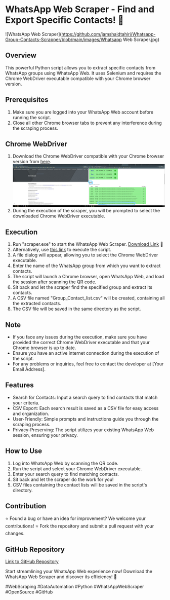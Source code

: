 # WhatsApp Web Scraper - Find and Export Specific Contacts! 📱

![WhatsApp Web Scraper](https://github.com/jamshaidtahiri/Whatsapp-Group-Contacts-Scrapper/blob/main/images/Whatsapp Web Scraper.jpg)


## Overview

This powerful Python script allows you to extract specific contacts from WhatsApp groups using WhatsApp Web. It uses Selenium and requires the Chrome WebDriver executable compatible with your Chrome browser version.

## Prerequisites

1. Make sure you are logged into your WhatsApp Web account before running the script.
2. Close all other Chrome browser tabs to prevent any interference during the scraping process.

## Chrome WebDriver

1. Download the Chrome WebDriver compatible with your Chrome browser version from [here](https://googlechromelabs.github.io/chrome-for-testing/).
![Chrome WebDriver](https://github.com/jamshaidtahiri/Whatsapp-Group-Contacts-Scrapper/blob/main/images/screenshot_help.jpg)
3. During the execution of the scraper, you will be prompted to select the downloaded Chrome WebDriver executable.

## Execution

1. Run "scraper.exe" to start the WhatsApp Web Scraper. [Download Link](https://mega.nz/file/J2R03LJL#lSKLnH8dL-IRFWGtVzMpvWh89EEakGpMJSCmATv2RQs) 🚀
2. Alternatively, use [this link](https://mega.nz/folder/ZuY2mALT#i9iRLxuJNGkFw419xogSNA) to execute the script.
4. A file dialog will appear, allowing you to select the Chrome WebDriver executable.
5. Enter the name of the WhatsApp group from which you want to extract contacts.
6. The script will launch a Chrome browser, open WhatsApp Web, and load the session after scanning the QR code.
7. Sit back and let the scraper find the specified group and extract its contacts.
8. A CSV file named "Group_Contact_list.csv" will be created, containing all the extracted contacts.
9. The CSV file will be saved in the same directory as the script.

## Note

- If you face any issues during the execution, make sure you have provided the correct Chrome WebDriver executable and that your Chrome browser is up to date.
- Ensure you have an active internet connection during the execution of the script.
- For any problems or inquiries, feel free to contact the developer at [Your Email Address].

## Features

- Search for Contacts: Input a search query to find contacts that match your criteria.
- CSV Export: Each search result is saved as a CSV file for easy access and organization.
- User-Friendly: Simple prompts and instructions guide you through the scraping process.
- Privacy-Preserving: The script utilizes your existing WhatsApp Web session, ensuring your privacy.

## How to Use

1. Log into WhatsApp Web by scanning the QR code.
2. Run the script and select your Chrome WebDriver executable.
3. Enter your search query to find matching contacts.
4. Sit back and let the scraper do the work for you!
5. CSV files containing the contact lists will be saved in the script's directory.

## Contribution

⭐ Found a bug or have an idea for improvement? We welcome your contributions!
⭐ Fork the repository and submit a pull request with your changes.

## GitHub Repository

[Link to GitHub Repository](https://github.com/jamshaidtahiri/Whatsapp-Group-Contacts-Scrapper)

Start streamlining your WhatsApp Web experience now! Download the WhatsApp Web Scraper and discover its efficiency! 🚀

#WebScraping #DataAutomation #Python #WhatsAppWebScraper #OpenSource #GitHub
